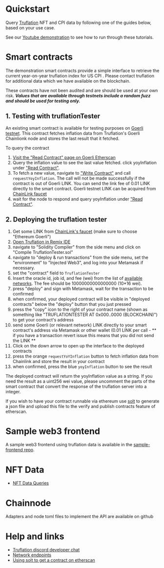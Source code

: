 # Quickstart

Query [Truflation](http://www.truflation.com) NFT and CPI data by
following one of the guides below, based on your use case.

See our [Youtube demonstration](https://www.youtube.com/watch?v=lugCHOxKBPg) to see how to run
through these tutorials.

# Smart contracts

The demonstration smart contracts provide a simple interface to
retrieve the current year-on-year truflation index for US CPI .
Please contact truflation for additional data which we have available
on the blockchain.

These contracts have not been audited and are should be used at your
own risk. **_Values that are available through testnets include a random
fuzz and should be used for testing only._**

## 1. Testing with truflationTester

An existing smart contract is available for testing purposes on [Goerli testnet](https://goerli.etherscan.io/address/0x92733D7Da602A9A1415249F1729CBB732330d109). This contract fetches inflation data from Truflation's Goerli Chainlionk node and stores the last result that it fetched.

To query the contract

1. [Visit the "Read Contract" page on Goerli Etherscan](https://goerli.etherscan.io/address/0x92733D7Da602A9A1415249F1729CBB732330d109#readContract)
2. Query the inflation value to see the last value fetched. click yoyInflation under ["Read Contract"](https://goerli.etherscan.io/address/0x92733D7Da602A9A1415249F1729CBB732330d109#readContract).
3. To fetch a new value, navigate to ["Write Contract"](https://goerli.etherscan.io/address/0x92733D7Da602A9A1415249F1729CBB732330d109#writeContract) and call `requestYoyInflation`. The call will not be made successfully if the contract is out of Goerli LINK. You can send the link fee of 0.01 LINK directly to the smart contract. Goerli testnet LINK
   can be acquired from [ChainLink faucet](https://faucets.chain.link/)
4. wait for the node to respond and query yoyInflation under ["Read Contract"](https://goerli.etherscan.io/address/0x92733D7Da602A9A1415249F1729CBB732330d109#readContract).

## 2. Deploying the truflation tester

1. Get some LINK from [ChainLink's faucet](https://faucets.chain.link/) (make sure to choose "Ethereum Goerli")
2. [Open Truflation in Remix IDE](https://remix.ethereum.org/#url=https://raw.githubusercontent.com/truflation/quickstart/main/TruflationTester.sol)
3. navigate to "Solidity Compiler" from the side menu and click on "Compile TruflationTester.sol"
4. navigate to "deploy & run transactions" from the side menu, set the "environment" to "Injected Web3", and log into your Metamask if necessary.
5. set the "contract" field to `TruflationTester`
6. Insert the oracle id, job id, and fee (wei) from the list of [available networks](network.md). The fee should be 10000000000000000 (10\*16 wei).
7. press "deploy" and sign with Metamask, wait for the transaction to be confirmed
8. when confirmed, your deployed contract will be visible in "deployed contracts" below the "deploy" button that you just pressed
9. press the "copy" icon to the right of your contract name (shown as something like "TRUFLATIONTESTER AT 0x000..0000 (BLOCKCHAIN)") to get your contract's address
10. send some Goerli (or relevant network) LINK directly to your smart contract's address via Metamask or other wallet (0.01 LINK per call - ** if you have a transaction revert issue this means that you did not send the LINK **
11. Click on the down arrow to open up the interface to the deployed contracts
12. press the orange `requestYoYInflation` button to fetch inflation data from Chainlink and store the result in your contract
13. when confirmed, press the blue `yoyInflation` button to see the result

The deployed contract will return the yoyInflation value as a string.
If you need the result as a uint256 wei value, please uncomment the
parts of the smart contract that convert the response of the
truflation server into a integer.

If you wish to have your contract runnable via ethereum use [solt](https://github.com/hjubb/solt) to generate a json file and upload
this file to the verify and publish contracts feature of etherscan.

# Sample web3 frontend

A sample web3 frontend using truflation data is available in the
[sample-frontend repo](https://github.com/truflation/sample-frontend).

# NFT Data

-   [NFT Data Queries](nft-api.md)

# Chainnode

Adapters and node toml files to implement the API are available on github

# Help and links

-   [Truflation discord developer chat](https://discord.com/channels/967280164071407666/968071680360587264)
-   [Network endpoints](network.md)
-   [Using solt to get a contract on etherscan](https://blog.jubb.xyz/post/solt-release/)
